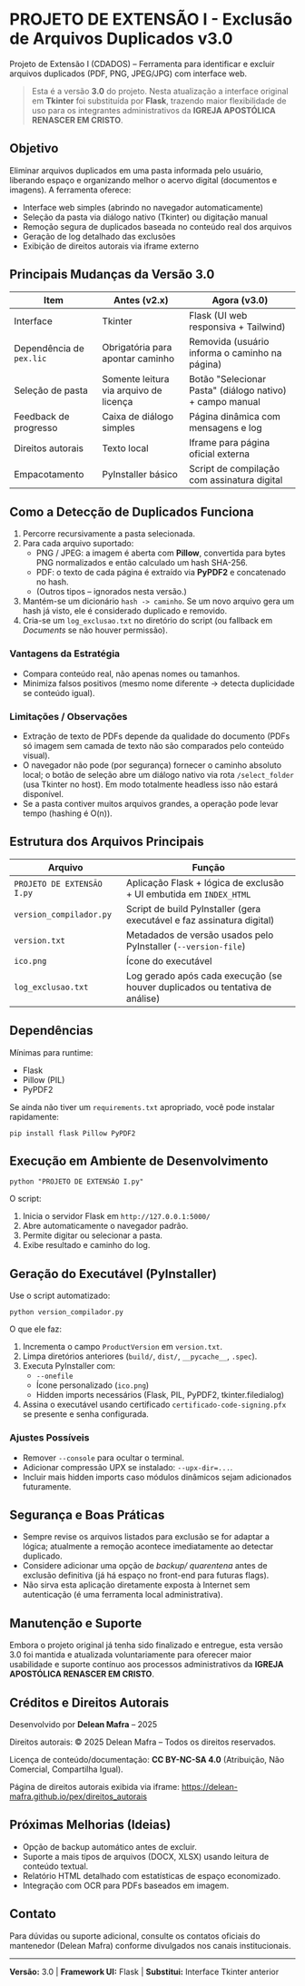 # PROJETO DE EXTENSÃO I - Exclusão de Arquivos Duplicados v3.0

Projeto de Extensão I (CDADOS) – Ferramenta para identificar e excluir arquivos duplicados (PDF, PNG, JPEG/JPG) com interface web.

> Esta é a versão **3.0** do projeto. Nesta atualização a interface original em **Tkinter** foi substituída por **Flask**, trazendo maior flexibilidade de uso para os integrantes administrativos da **IGREJA APOSTÓLICA RENASCER EM CRISTO**.

## Objetivo
Eliminar arquivos duplicados em uma pasta informada pelo usuário, liberando espaço e organizando melhor o acervo digital (documentos e imagens). A ferramenta oferece:
- Interface web simples (abrindo no navegador automaticamente)
- Seleção da pasta via diálogo nativo (Tkinter) ou digitação manual
- Remoção segura de duplicados baseada no conteúdo real dos arquivos
- Geração de log detalhado das exclusões
- Exibição de direitos autorais via iframe externo

## Principais Mudanças da Versão 3.0
| Item | Antes (v2.x) | Agora (v3.0) |
|------|--------------|--------------|
| Interface | Tkinter | Flask (UI web responsiva + Tailwind) |
| Dependência de `pex.lic` | Obrigatória para apontar caminho | Removida (usuário informa o caminho na página) |
| Seleção de pasta | Somente leitura via arquivo de licença | Botão "Selecionar Pasta" (diálogo nativo) + campo manual |
| Feedback de progresso | Caixa de diálogo simples | Página dinâmica com mensagens e log | 
| Direitos autorais | Texto local | Iframe para página oficial externa |
| Empacotamento | PyInstaller básico | Script de compilação com assinatura digital|

## Como a Detecção de Duplicados Funciona
1. Percorre recursivamente a pasta selecionada.
2. Para cada arquivo suportado:
   - PNG / JPEG: a imagem é aberta com **Pillow**, convertida para bytes PNG normalizados e então calculado um hash SHA-256.
   - PDF: o texto de cada página é extraído via **PyPDF2** e concatenado no hash.
   - (Outros tipos – ignorados nesta versão.)
3. Mantém-se um dicionário `hash -> caminho`. Se um novo arquivo gera um hash já visto, ele é considerado duplicado e removido.
4. Cria-se um `log_exclusao.txt` no diretório do script (ou fallback em *Documents* se não houver permissão).

### Vantagens da Estratégia
- Compara conteúdo real, não apenas nomes ou tamanhos.
- Minimiza falsos positivos (mesmo nome diferente → detecta duplicidade se conteúdo igual).

### Limitações / Observações
- Extração de texto de PDFs depende da qualidade do documento (PDFs só imagem sem camada de texto não são comparados pelo conteúdo visual).
- O navegador não pode (por segurança) fornecer o caminho absoluto local; o botão de seleção abre um diálogo nativo via rota `/select_folder` (usa Tkinter no host). Em modo totalmente headless isso não estará disponível.
- Se a pasta contiver muitos arquivos grandes, a operação pode levar tempo (hashing é O(n)).

## Estrutura dos Arquivos Principais
| Arquivo | Função |
|---------|--------|
| `PROJETO DE EXTENSÃO I.py` | Aplicação Flask + lógica de exclusão + UI embutida em `INDEX_HTML` |
| `version_compilador.py` | Script de build PyInstaller (gera executável e faz assinatura digital) |
| `version.txt` | Metadados de versão usados pelo PyInstaller (`--version-file`) |
| `ico.png` | Ícone do executável |
| `log_exclusao.txt` | Log gerado após cada execução (se houver duplicados ou tentativa de análise) |

## Dependências
Mínimas para runtime:
- Flask
- Pillow (PIL)
- PyPDF2

Se ainda não tiver um `requirements.txt` apropriado, você pode instalar rapidamente:
```
pip install flask Pillow PyPDF2
```

## Execução em Ambiente de Desenvolvimento
```
python "PROJETO DE EXTENSÃO I.py"
```
O script:
1. Inicia o servidor Flask em `http://127.0.0.1:5000/`
2. Abre automaticamente o navegador padrão.
3. Permite digitar ou selecionar a pasta.
4. Exibe resultado e caminho do log.

## Geração do Executável (PyInstaller)
Use o script automatizado:
```
python version_compilador.py
```
O que ele faz:
1. Incrementa o campo `ProductVersion` em `version.txt`.
2. Limpa diretórios anteriores (`build/`, `dist/`, `__pycache__`, `.spec`).
3. Executa PyInstaller com:
   - `--onefile`
   - Ícone personalizado (`ico.png`)
   - Hidden imports necessários (Flask, PIL, PyPDF2, tkinter.filedialog)
4. Assina o executável usando certificado `certificado-code-signing.pfx` se presente e senha configurada.

### Ajustes Possíveis
- Remover `--console` para ocultar o terminal.
- Adicionar compressão UPX se instalado: `--upx-dir=...`.
- Incluir mais hidden imports caso módulos dinâmicos sejam adicionados futuramente.

## Segurança e Boas Práticas
- Sempre revise os arquivos listados para exclusão se for adaptar a lógica; atualmente a remoção acontece imediatamente ao detectar duplicado.
- Considere adicionar uma opção de *backup/ quarentena* antes de exclusão definitiva (já há espaço no front-end para futuras flags).
- Não sirva esta aplicação diretamente exposta à Internet sem autenticação (é uma ferramenta local administrativa).

## Manutenção e Suporte
Embora o projeto original já tenha sido finalizado e entregue, esta versão 3.0 foi mantida e atualizada voluntariamente para oferecer maior usabilidade e suporte contínuo aos processos administrativos da **IGREJA APOSTÓLICA RENASCER EM CRISTO**.

## Créditos e Direitos Autorais
Desenvolvido por **Delean Mafra** – 2025

Direitos autorais: © 2025 Delean Mafra – Todos os direitos reservados.

Licença de conteúdo/documentação: **CC BY-NC-SA 4.0** (Atribuição, Não Comercial, Compartilha Igual).

Página de direitos autorais exibida via iframe: https://delean-mafra.github.io/pex/direitos_autorais

## Próximas Melhorias (Ideias)
- Opção de backup automático antes de excluir.
- Suporte a mais tipos de arquivos (DOCX, XLSX) usando leitura de conteúdo textual.
- Relatório HTML detalhado com estatísticas de espaço economizado.
- Integração com OCR para PDFs baseados em imagem.

## Contato
Para dúvidas ou suporte adicional, consulte os contatos oficiais do mantenedor (Delean Mafra) conforme divulgados nos canais institucionais.

---
**Versão:** 3.0  |  **Framework UI:** Flask  |  **Substitui:** Interface Tkinter anterior
